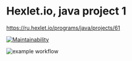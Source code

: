 # Hexlet.io, java project 1
https://ru.hexlet.io/programs/java/projects/61

[![Maintainability](https://api.codeclimate.com/v1/badges/a99a88d28ad37a79dbf6/maintainability)](https://codeclimate.com/github/codeclimate/codeclimate/maintainability)

![example workflow](https://github.com/s-chepurnov/java-project-lvl1/actions/workflows/github-actions.yml/badge.svg)
